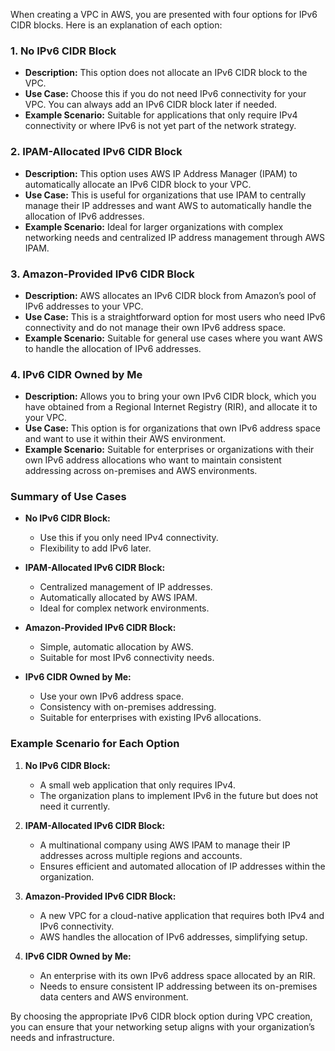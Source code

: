 When creating a VPC in AWS, you are presented with four options for IPv6 CIDR blocks. Here is an explanation of each option:

### 1. No IPv6 CIDR Block

- **Description:** This option does not allocate an IPv6 CIDR block to the VPC.
- **Use Case:** Choose this if you do not need IPv6 connectivity for your VPC. You can always add an IPv6 CIDR block later if needed.
- **Example Scenario:** Suitable for applications that only require IPv4 connectivity or where IPv6 is not yet part of the network strategy.

### 2. IPAM-Allocated IPv6 CIDR Block

- **Description:** This option uses AWS IP Address Manager (IPAM) to automatically allocate an IPv6 CIDR block to your VPC.
- **Use Case:** This is useful for organizations that use IPAM to centrally manage their IP addresses and want AWS to automatically handle the allocation of IPv6 addresses.
- **Example Scenario:** Ideal for larger organizations with complex networking needs and centralized IP address management through AWS IPAM.

### 3. Amazon-Provided IPv6 CIDR Block

- **Description:** AWS allocates an IPv6 CIDR block from Amazon’s pool of IPv6 addresses to your VPC.
- **Use Case:** This is a straightforward option for most users who need IPv6 connectivity and do not manage their own IPv6 address space.
- **Example Scenario:** Suitable for general use cases where you want AWS to handle the allocation of IPv6 addresses.

### 4. IPv6 CIDR Owned by Me

- **Description:** Allows you to bring your own IPv6 CIDR block, which you have obtained from a Regional Internet Registry (RIR), and allocate it to your VPC.
- **Use Case:** This option is for organizations that own IPv6 address space and want to use it within their AWS environment.
- **Example Scenario:** Suitable for enterprises or organizations with their own IPv6 address allocations who want to maintain consistent addressing across on-premises and AWS environments.

### Summary of Use Cases

- **No IPv6 CIDR Block:**
  - Use this if you only need IPv4 connectivity.
  - Flexibility to add IPv6 later.

- **IPAM-Allocated IPv6 CIDR Block:**
  - Centralized management of IP addresses.
  - Automatically allocated by AWS IPAM.
  - Ideal for complex network environments.

- **Amazon-Provided IPv6 CIDR Block:**
  - Simple, automatic allocation by AWS.
  - Suitable for most IPv6 connectivity needs.

- **IPv6 CIDR Owned by Me:**
  - Use your own IPv6 address space.
  - Consistency with on-premises addressing.
  - Suitable for enterprises with existing IPv6 allocations.

### Example Scenario for Each Option

1. **No IPv6 CIDR Block:**
   - A small web application that only requires IPv4.
   - The organization plans to implement IPv6 in the future but does not need it currently.

2. **IPAM-Allocated IPv6 CIDR Block:**
   - A multinational company using AWS IPAM to manage their IP addresses across multiple regions and accounts.
   - Ensures efficient and automated allocation of IP addresses within the organization.

3. **Amazon-Provided IPv6 CIDR Block:**
   - A new VPC for a cloud-native application that requires both IPv4 and IPv6 connectivity.
   - AWS handles the allocation of IPv6 addresses, simplifying setup.

4. **IPv6 CIDR Owned by Me:**
   - An enterprise with its own IPv6 address space allocated by an RIR.
   - Needs to ensure consistent IP addressing between its on-premises data centers and AWS environment.

By choosing the appropriate IPv6 CIDR block option during VPC creation, you can ensure that your networking setup aligns with your organization’s needs and infrastructure.
